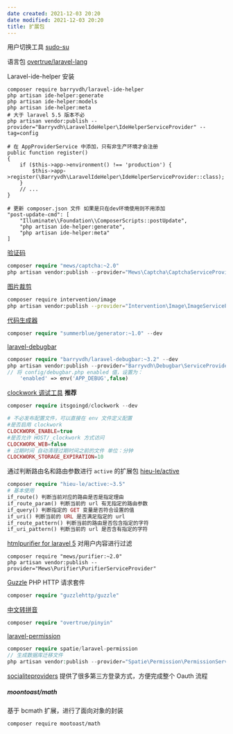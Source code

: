 ```yaml
---
date created: 2021-12-03 20:20
date modified: 2021-12-03 20:20
title: 扩展包
---
```

用户切换工具 [sudo-su](https://github.com/viacreative/sudo-su)

语言包 [overtrue/laravel-lang](https://github.com/overtrue/laravel-lang/)

Laravel-ide-helper 安装

```shell
composer require barryvdh/laravel-ide-helper
php artisan ide-helper:generate
php artisan ide-helper:models
php artisan ide-helper:meta
# 大于 laravel 5.5 版本不必
php artisan vendor:publish --provider="Barryvdh\LaravelIdeHelper\IdeHelperServiceProvider" --tag=config

# 在 AppProviderService 中添加，只有非生产环境才会注册
public function register()
{
    if ($this->app->environment() !== 'production') {
        $this->app->register(\Barryvdh\LaravelIdeHelper\IdeHelperServiceProvider::class);
    }
    // ...
}

# 更新 composer.json 文件 如果是只在dev环境使用则不用添加
"post-update-cmd": [
    "Illuminate\\Foundation\\ComposerScripts::postUpdate",
    "php artisan ide-helper:generate",
    "php artisan ide-helper:meta"
]
```

[验证码](https://github.com/mewebstudio/captcha)

```php
composer require "mews/captcha:~2.0"
php artisan vendor:publish --provider="Mews\Captcha\CaptchaServiceProvider"
```

[图片裁剪](http://image.intervention.io/)

```sh
composer require intervention/image
php artisan vendor:publish --provider="Intervention\Image\ImageServiceProviderLaravel5" // 获取配置文件信息
```

[代码生成器](https://github.com/summerblue/generator)

```php
composer require "summerblue/generator:~1.0" --dev
```

[laravel-debugbar](https://github.com/barryvdh/laravel-debugbar)

```php
composer require "barryvdh/laravel-debugbar:~3.2" --dev
php artisan vendor:publish --provider="Barryvdh\Debugbar\ServiceProvider"
// 将 config/debugbar.php enabled 值，设置为：
    'enabled' => env('APP_DEBUG',false)
```

[clockwork 调试工具](https://github.com/itsgoingd/clockwork) **推荐**

```php
composer require itsgoingd/clockwork --dev

# 不必发布配置文件，可以直接在 env 文件定义配置
#是否启用 clockwork
CLOCKWORK_ENABLE=true
#是否允许 HOST/_clockwork 方式访问
CLOCKWORK_WEB=false
# 过期时间 自动清理过期时间之前的文件 单位：分钟
CLOCKWORK_STORAGE_EXPIRATION=10
```

通过判断路由名和路由参数进行 `active` 的扩展包 [hieu-le/active](https://github.com/letrunghieu/active)

```php
composer require "hieu-le/active:~3.5"
# 基本使用
if_route() 判断当前对应的路由是否是指定理由
if_route_param() 判断当前的 url 有无指定的路由参数
if_query() 判断指定的 GET 变量是否符合设置的值
if_uri() 判断当前的 URL 是否满足指定的 url
if_route_pattern() 判断当前的路由是否包含指定的字符
if_uri_pattern() 判断当前的 url 是否含有指定的字符
```

[htmlpurifier for laravel 5](https://github.com/mewebstudio/Purifier) 对用户内容进行过滤

```shell
composer require "mews/purifier:~2.0"
php artisan vendor:publish --provider="Mews\Purifier\PurifierServiceProvider"
```

[Guzzle](https://github.com/guzzle/guzzle) PHP HTTP 请求套件

```php
composer require "guzzlehttp/guzzle"
```

[中文转拼音](https://github.com/overtrue/pinyin) 

```php
composer require "overtrue/pinyin"
```

[laravel-permission](https://github.com/spatie/laravel-permission)

```php
composer require spatie/laravel-permission
// 生成数据库迁移文件
php artisan vendor:publish --provider="Spatie\Permission\PermissionServiceProvider" --tag="migrations"
```

[socialiteproviders](https://socialiteproviders.netlify.com/providers/weixin.html) 提供了很多第三方登录方式，方便完成整个 Oauth 流程

##### moontoast/math

基于 bcmath 扩展，进行了面向对象的封装

```
composer require mootoast/math
```

